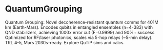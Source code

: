 # QuantumGrouping
Quantum Grouping: Novel decoherence-resistant quantum comms for 401M km (Earth-Mars). Encodes qubits in entangled ensembles (n=4-383) with QND stabilizers, achieving 1000x error cut (F=0.9999) and 90%+ success. Optimized for RF/laser photonics, scales via 5-hop relays (~5-min delay). TRL 4-5, Mars 2030s-ready. Explore QuTiP sims and calcs.

